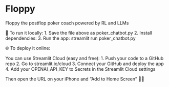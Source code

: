# Floppy
Floppy the postflop poker coach powered by RL and LLMs 

🚀 To run it locally:
	1.	Save the file above as poker_chatbot.py
	2.	Install dependencies:
 3.	Run the app: streamlit run poker_chatbot.py

 

🌐 To deploy it online:

You can use Streamlit Cloud (easy and free):
	1.	Push your code to a GitHub repo
	2.	Go to streamlit.io/cloud
	3.	Connect your GitHub and deploy the app
	4.	Add your OPENAI_API_KEY to Secrets in the Streamlit Cloud settings

Then open the URL on your iPhone and “Add to Home Screen” 📱✨


